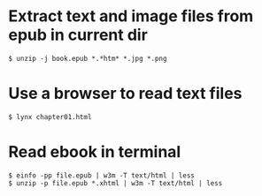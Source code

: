 # Extract text and image files from epub in current dir
```
$ unzip -j book.epub *.*htm* *.jpg *.png
```

# Use a browser to read text files
```
$ lynx chapter01.html
```

# Read ebook in terminal
```
$ einfo -pp file.epub | w3m -T text/html | less
$ unzip -p file.epub *.xhtml | w3m -T text/html | less
```
